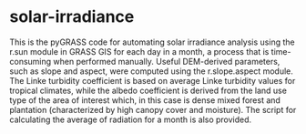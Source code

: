 # solar-irradiance
This is the pyGRASS code for automating solar irradiance analysis using the r.sun module in GRASS GIS for each day in a month, a process that is time-consuming when performed manually. Useful DEM-derived parameters, such as slope and aspect, were computed using the r.slope.aspect module. The Linke turbidity coefficient is based on average Linke turbidity values for tropical climates, while the albedo coefficient is derived from the land use type of the area of interest which, in this case is dense mixed forest and plantation (characterized by high canopy cover and moisture). The script for calculating the average of radiation for a month is also provided.
